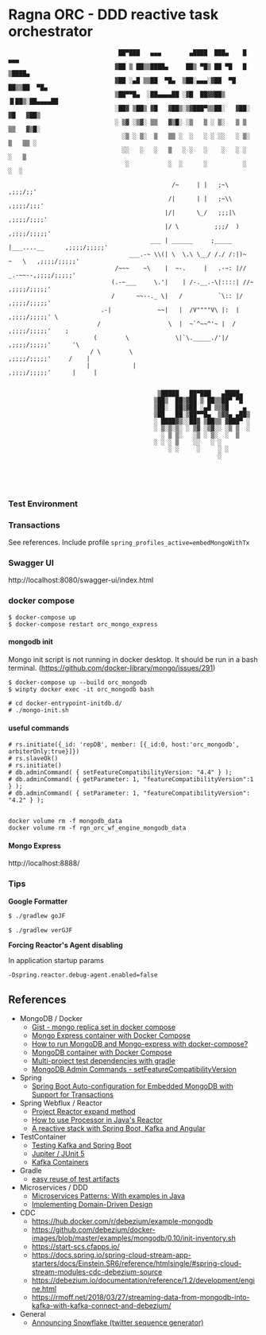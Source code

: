 # Ragna ORC - DDD reactive  task orchestrator


```
                               ██▀███   ▄▄▄        ▄████  ███▄    █  ▄▄▄      
                              ▓██ ▒ ██▒▒████▄     ██▒ ▀█▒ ██ ▀█   █ ▒████▄    
                              ▓██ ░▄█ ▒▒██  ▀█▄  ▒██░▄▄▄░▓██  ▀█ ██▒▒██  ▀█▄  
                              ▒██▀▀█▄  ░██▄▄▄▄██ ░▓█  ██▓▓██▒  ▐▌██▒░██▄▄▄▄██ 
                              ░██▓ ▒██▒ ▓█   ▓██▒░▒▓███▀▒▒██░   ▓██░ ▓█   ▓██▒
                              ░ ▒▓ ░▒▓░ ▒▒   ▓▒█░ ░▒   ▒ ░ ▒░   ▒ ▒  ▒▒   ▓▒█░
                                ░▒ ░ ▒░  ▒   ▒▒ ░  ░   ░ ░ ░░   ░ ▒░  ▒   ▒▒ ░
                                ░░   ░   ░   ▒   ░ ░   ░    ░   ░ ░   ░   ▒   
                                 ░           ░  ░      ░          ░       ░  ░
                                                                                          
                                              /~     | |   ;~\                        ,;;;/;;'
                                             /|      | |   ;~\\                     ,;;;;/;;;'
                                            |/|      \_/   ;;;|\                    ,;;;;/;;;;'
                                            |/ \          ;;;/  )                 ,;;;;/;;;;;'
                                        ___ | ______     ;_____ |___....__      ,;;;;/;;;;;'
                                  ___.-~ \\(| \  \.\ \__/ /./ /:|)~   ~   \   ,;;;;/;;;;;'
                              /~~~    ~\    |  ~-.     |   .-~: |//  _.-~~--,;;;;/;;;;;'
                             (.-~___     \.'|    | /-.__.-\|::::| //~     ,;;;;/;;;;;'
                             /      ~~--._ \|   /          `\:: |/      ,;;;;/;;;;;'
                          .-|             ~~|   |  /V""""V\ |:  |     ,;;;;/;;;;;' \
                         /                   \  |  ~`^~~^'~ |  /    ,;;;;/;;;;;'    ;
                        (        \             \|`\._____./'|/    ,;;;;/;;;;;'      '\
                       / \        \                             ,;;;;/;;;;;'     /    |
                      |            |                          ,;;;;/;;;;;'      |     |


                                          ▒█████   ██▀███   ▄████▄
                                         ▒██▒  ██▒▓██ ▒ ██▒▒██▀ ▀█
                                         ▒██░  ██▒▓██ ░▄█ ▒▒▓█    ▄
                                         ▒██   ██░▒██▀▀█▄  ▒▓▓▄ ▄██▒
                                         ░ ████▓▒░░██▓ ▒██▒▒ ▓███▀ ░
                                         ░ ▒░▒░▒░ ░ ▒▓ ░▒▓░░ ░▒ ▒  ░
                                           ░ ▒ ▒░   ░▒ ░ ▒░  ░  ▒
                                         ░ ░ ░ ▒    ░░   ░ ░
                                             ░ ░     ░     ░ ░
                                                           ░





```



### Test Environment

### Transactions

See references.
Include profile ``spring_profiles_active=embedMongoWithTx``

### Swagger UI
http://localhost:8080/swagger-ui/index.html

### docker compose

```
$ docker-compose up
$ docker-compose restart orc_mongo_express
```


#### mongodb init
Mongo init script is not running in docker desktop. It should be run in a bash terminal. (https://github.com/docker-library/mongo/issues/291)

```
$ docker-compose up --build orc_mongodb
$ winpty docker exec -it orc_mongodb bash

# cd docker-entrypoint-initdb.d/
# ./mongo-init.sh

```
#### useful commands

```
# rs.initiate({_id: 'repDB', member: [{_id:0, host:'orc_mongodb', arbiterOnly:true}]})
# rs.slaveOk()
# rs.initiate()
# db.adminCommand( { setFeatureCompatibilityVersion: "4.4" } );
# db.adminCommand( { getParameter: 1, "featureCompatibilityVersion":1 } );
# db.adminCommand( { setParameter: 1, "featureCompatibilityVersion": "4.2" } );


docker volume rm -f mongodb_data
docker volume rm -f rgn_orc_wf_engine_mongodb_data
```

#### Mongo Express

http://localhost:8888/


### Tips

**Google Formatter**
```sh
$ ./gradlew goJF

$ ./gradlew verGJF
```

**Forcing Reactor's Agent disabling**

In application startup params
```
-Dspring.reactor.debug-agent.enabled=false
```


## References

* MongoDB / Docker
    * [Gist - mongo replica set in docker compose](https://gist.github.com/harveyconnor/518e088bad23a273cae6ba7fc4643549)
    * [Mongo Express container with Docker Compose](https://zgadzaj.com/development/docker/docker-compose/containers/mongo-express)
    * [How to run MongoDB and Mongo-express with docker-compose?](https://stackoverflow.com/questions/47901561/how-to-run-mongodb-and-mongo-express-with-docker-compose)
    * [MongoDB container with Docker Compose](https://zgadzaj.com/development/docker/docker-compose/containers/mongodb#docker-mongodb-mongod-conf)
    * [Multi-project test dependencies with gradle](https://stackoverflow.com/questions/5644011/multi-project-test-dependencies-with-gradle/60138176#60138176)
    * [MongoDB Admin Commands - setFeatureCompatibilityVersion](https://docs.mongodb.com/manual/reference/command/setFeatureCompatibilityVersion/)
* Spring
    * [Spring Boot Auto-configuration for Embedded MongoDB with Support for Transactions](https://apisimulator.io/spring-boot-auto-configuration-embedded-mongodb-transactions/)
* Spring Webflux / Reactor
    * [Project Reactor expand method](https://www.javacodegeeks.com/2020/02/project-reactor-expand-method.html)
    * [How to use Processor in Java's Reactor](https://ducmanhphan.github.io/2019-08-25-How-to-use-Processor-in-Reactor-Java/#topicprocessor)
    * [A reactive stack with Spring Boot, Kafka and Angular](https://raymondhlee.wordpress.com/2019/11/23/a-reactive-stack-with-spring-boot-kafka-and-angular/)
* TestContainer
    * [Testing Kafka and Spring Boot](https://www.baeldung.com/spring-boot-kafka-testing)
    * [Jupiter / JUnit 5](https://www.testcontainers.org/test_framework_integration/junit_5)
    * [Kafka Containers](https://www.testcontainers.org/modules/kafka/)
* Gradle
    * [easy reuse of test artifacts](https://stackoverflow.com/questions/5644011/multi-project-test-dependencies-with-gradle/60138176#60138176)
* Microservices / DDD
    * [Microservices Patterns: With examples in Java](https://www.amazon.com/Microservices-Patterns-examples-Chris-Richardson/dp/1617294543/ref=sr_1_1?crid=3M34XT81XSEAB&dchild=1&keywords=microservices+patterns&qid=1597881668&s=books&sprefix=microservices+p%2Caps%2C233&sr=1-1)
    * [Implementing Domain-Driven Design](https://www.amazon.com/Implementing-Domain-Driven-Design-Vaughn-Vernon-ebook/dp/B00BCLEBN8/ref=sr_1_2?crid=2HLI0BW7SN70O&dchild=1&keywords=domain+driven+design&qid=1597881752&s=books&sprefix=domain+%2Cstripbooks-intl-ship%2C250&sr=1-2)
* CDC
    * https://hub.docker.com/r/debezium/example-mongodb
    * https://github.com/debezium/docker-images/blob/master/examples/mongodb/0.10/init-inventory.sh
    * https://start-scs.cfapps.io/
    * https://docs.spring.io/spring-cloud-stream-app-starters/docs/Einstein.SR6/reference/htmlsingle/#spring-cloud-stream-modules-cdc-debezium-source
    * https://debezium.io/documentation/reference/1.2/development/engine.html
    * https://rmoff.net/2018/03/27/streaming-data-from-mongodb-into-kafka-with-kafka-connect-and-debezium/
* General
    * [Announcing Snowflake (twitter sequence generator)](https://blog.twitter.com/engineering/en_us/a/2010/announcing-snowflake.html)
    
